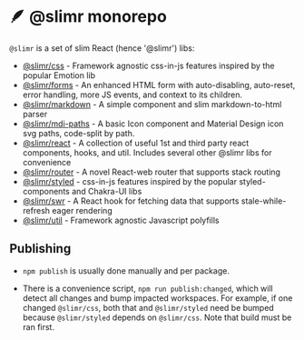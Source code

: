 # 🪶 @slimr monorepo

`@slimr` is a set of slim React (hence '@slimr') libs:

- [@slimr/css](https://www.npmjs.com/package/@slimr/css) - Framework agnostic css-in-js features inspired by the popular Emotion lib
- [@slimr/forms](https://www.npmjs.com/package/@slimr/forms) - An enhanced HTML form with auto-disabling, auto-reset, error handling, more JS events, and context to its children.
- [@slimr/markdown](https://www.npmjs.com/package/@slimr/markdown) - A simple component and slim markdown-to-html parser
- [@slimr/mdi-paths](https://www.npmjs.com/package/@slimr/mdi-paths) - A basic Icon component and Material Design icon svg paths, code-split by path.
- [@slimr/react](https://www.npmjs.com/package/@slimr/react) - A collection of useful 1st and third party react components, hooks, and util. Includes
  several other @slimr libs for convenience
- [@slimr/router](https://www.npmjs.com/package/@slimr/router) - A novel React-web router that supports stack routing
- [@slimr/styled](https://www.npmjs.com/package/@slimr/styled) - css-in-js features inspired by the popular styled-components and Chakra-UI libs
- [@slimr/swr](https://www.npmjs.com/package/@slimr/swr) - A React hook for fetching data that supports stale-while-refresh eager rendering
- [@slimr/util](https://www.npmjs.com/package/@slimr/util) - Framework agnostic Javascript polyfills

## Publishing

- `npm publish` is usually done manually and per package.

- There is a convenience script, `npm run publish:changed`, which will detect all changes and bump impacted workspaces. For example, if one changed `@slimr/css`, both that and `@slimr/styled` need be bumped because `@slimr/styled` depends on `@slimr/css`. Note that build must be ran first.
